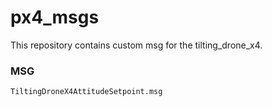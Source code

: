 # px4_msgs

This repository contains custom msg for the tilting_drone_x4.

### MSG
```
TiltingDroneX4AttitudeSetpoint.msg
```
